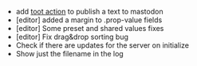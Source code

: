 * add [toot action](https://github.com/ideckia/action_toot) to publish a text to mastodon
* [editor] added a margin to .prop-value fields
* [editor] Some preset and shared values fixes
* [editor] Fix drag&drop sorting bug
* Check if there are updates for the server on initialize
* Show just the filename in the log
